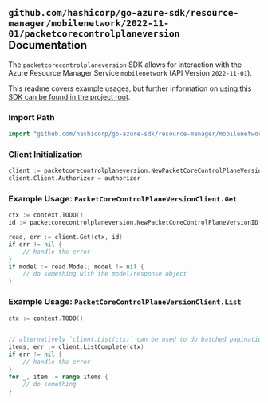 
## `github.com/hashicorp/go-azure-sdk/resource-manager/mobilenetwork/2022-11-01/packetcorecontrolplaneversion` Documentation

The `packetcorecontrolplaneversion` SDK allows for interaction with the Azure Resource Manager Service `mobilenetwork` (API Version `2022-11-01`).

This readme covers example usages, but further information on [using this SDK can be found in the project root](https://github.com/hashicorp/go-azure-sdk/tree/main/docs).

### Import Path

```go
import "github.com/hashicorp/go-azure-sdk/resource-manager/mobilenetwork/2022-11-01/packetcorecontrolplaneversion"
```


### Client Initialization

```go
client := packetcorecontrolplaneversion.NewPacketCoreControlPlaneVersionClientWithBaseURI("https://management.azure.com")
client.Client.Authorizer = authorizer
```


### Example Usage: `PacketCoreControlPlaneVersionClient.Get`

```go
ctx := context.TODO()
id := packetcorecontrolplaneversion.NewPacketCoreControlPlaneVersionID("versionValue")

read, err := client.Get(ctx, id)
if err != nil {
	// handle the error
}
if model := read.Model; model != nil {
	// do something with the model/response object
}
```


### Example Usage: `PacketCoreControlPlaneVersionClient.List`

```go
ctx := context.TODO()


// alternatively `client.List(ctx)` can be used to do batched pagination
items, err := client.ListComplete(ctx)
if err != nil {
	// handle the error
}
for _, item := range items {
	// do something
}
```
